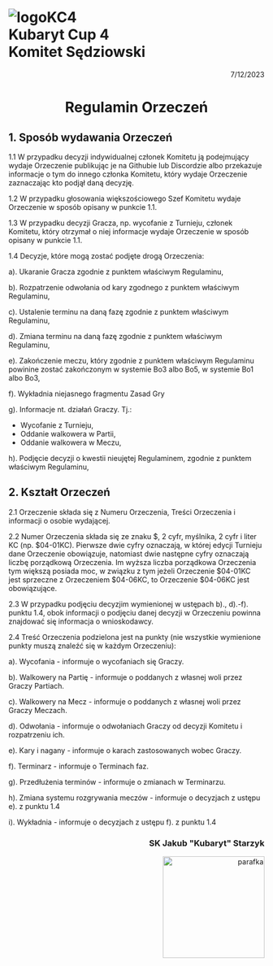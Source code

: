 # ![logoKC4](link) <br>Kubaryt Cup 4 <br>Komitet Sędziowski

<p align="right">7/12/2023</p>

<h1 align="center">Regulamin Orzeczeń</h1>

## 1. Sposób wydawania Orzeczeń

1.1 W przypadku decyzji indywidualnej członek Komitetu ją podejmujący wydaje Orzeczenie publikując je na Githubie lub Discordzie albo przekazuje informacje o tym do innego członka Komitetu, który wydaje Orzeczenie zaznaczając kto podjął daną decyzję.

1.2 W przypadku głosowania większościowego Szef Komitetu wydaje Orzeczenie w sposób opisany w punkcie 1.1.

1.3 W przypadku decyzji Gracza, np. wycofanie z Turnieju, członek Komitetu, który otrzymał o niej informacje wydaje Orzeczenie w sposób opisany w punkcie 1.1.

1.4 Decyzje, które mogą zostać podjęte drogą Orzeczenia:

a). Ukaranie Gracza zgodnie z punktem właściwym Regulaminu,

b). Rozpatrzenie odwołania od kary zgodnego z punktem właściwym Regulaminu,

c). Ustalenie terminu na daną fazę zgodnie z punktem właściwym Regulaminu,

d). Zmiana terminu na daną fazę zgodnie z punktem właściwym Regulaminu,

e). Zakończenie meczu, który zgodnie z punktem właściwym Regulaminu powinine zostać zakończonym w systemie Bo3 albo Bo5, w systemie Bo1 albo Bo3,

f). Wykładnia niejasnego fragmentu Zasad Gry

g). Informacje nt. działań Graczy. Tj.:

  - Wycofanie z Turnieju,
  - Oddanie walkowera w Partii,
  - Oddanie walkowera w Meczu,
    
h). Podjęcie decyzji o kwestii nieujętej Regulaminem, zgodnie z punktem właściwym Regulaminu,

## 2. Kształt Orzeczeń

2.1 Orzeczenie składa się z Numeru Orzeczenia, Treści Orzeczenia i informacji o osobie wydającej.

2.2 Numer Orzeczenia składa się ze znaku $, 2 cyfr, myślnika, 2 cyfr i liter KC (np. $04-01KC). Pierwsze dwie cyfry oznaczają, w której edycji Turnieju dane Orzeczenie obowiązuje, natomiast dwie następne cyfry oznaczają liczbę porządkową Orzeczenia. Im wyższa liczba porządkowa Orzeczenia tym większą posiada moc, w związku z tym jeżeli Orzeczenie $04-01KC jest sprzeczne z Orzeczeniem $04-06KC, to Orzeczenie $04-06KC jest obowiązujące.

2.3 W przypadku podjęciu decyzjim wymienionej w ustępach b)., d).-f). punktu 1.4, obok informacji o podjęciu danej decyzji w Orzeczeniu powinna znajdować się informacja o wnioskodawcy.

2.4 Treść Orzeczenia podzielona jest na punkty (nie wszystkie wymienione punkty muszą znaleźć się w każdym Orzeczeniu):

a). Wycofania - informuje o wycofaniach się Graczy.

b). Walkowery na Partię - informuje o poddanych z własnej woli przez Graczy Partiach.

c).  Walkowery na Mecz - informuje o poddanych z własnej woli przez Graczy Meczach.

d). Odwołania - informuje o odwołaniach Graczy od decyzji Komitetu i rozpatrzeniu ich.

e). Kary i nagany - informuje o karach zastosowanych wobec Graczy.

f). Terminarz - informuje o Terminach faz.

g). Przedłużenia terminów - informuje o zmianach w Terminarzu.

h). Zmiana systemu rozgrywania meczów - informuje o decyzjach z ustępu e). z punktu 1.4

i). Wykładnia - informuje o decyzjach z ustępu f). z punktu 1.4

### <p align="right">SK Jakub "Kubaryt" Starzyk</p>
<div align="right"><img src="https://media.discordapp.net/attachments/1022538414328913930/1136284542727110656/image-removebg-preview_3.png" alt="parafka" style="height: auto; width:200px; float:right;"/></div>
